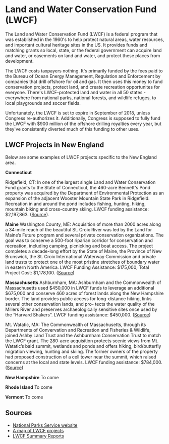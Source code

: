 # Land and Water Conservation Fund (LWCF)

The Land and Water Conservation Fund (LWCF) is a federal program that was established in the 1960's to help protect natural areas, water resources, and important cultural heritage sites in the US. It provides funds and matching grants so local, state, or the federal government can acquire land and water, or easements on land and water, and protect these places from development.

The LWCF costs taxpayers nothing. It's primarily funded by the fees paid to the Bureau of Ocean Energy Management, Regulation and Enforcement by companies that drill offshore for oil and gas. It then uses this money to fund conservation projects, protect land, and create recreation opportunites for everyone. There's LWCF-protected land and water in all 50 states - everywhere from national parks, national forests, and wildlife refuges, to local playgrounds and soccer fields.

Unfortunately, the LWCF is set to expire in September of 2018, unless Congress re-authorizes it. Additionally, Congress is supposed to fully fund the LWCF with $900 million of the offshore drilling royalties every year, but they've consistently diverted much of this funding to other uses.

## LWCF Projects in New England

Below are some examples of LWCF projects specific to the New England area.

**Connecticut**

Ridgefield, CT: In one of the largest single Land and Water Conservation Fund grants to the State of Connecticut, the 460-acre Bennett's Pond property was acquired by the Department of Environmental Protection as an expansion of the adjacent Wooster Mountain State Park in Ridgefield. Recreation in and around the pond includes fishing, hunting, hiking, mountain biking and cross-country skiing. LWCF funding assistance: $2,197,863. ([Source](https://www.nps.gov/subjects/lwcf/upload/LWCF_CT.pdf)).

**Maine**
Washington County, ME: Acquisition of more than 2000 acres along a 34-mile reach of the beautiful St. Croix River was led by the Land for Maine’s Future program and several private conservation organizations. The goal was to conserve a 500-foot riparian corridor for conservation and recreation, including camping, picnicking and boat access. The project completes a decade-long effort by the State of Maine, the Province of New Brunswick, the St. Croix International Waterway Commission and private land trusts to protect one of the most pristine stretches of boundary water in eastern North America. LWCF Funding Assistance: $175,000; Total Project Cost: $1,178,100. ([Source](https://www.nps.gov/subjects/lwcf/upload/LWCF_ME.pdf))

**Massachusetts**
Ashburnham, MA: Ashburnham and the Commonwealth of Massachusetts used $450,000 in LWCF funds to leverage an additional $675,000 and conserve 460 acres of forest lands along the New Hampshire border. The land provides public access for long-distance hiking, links several other conservation lands, and pro-
tects the water quality of the Millers River and preserves archaeologically sensitive sites once used by the “Harvard Shakers”. LWCF funding assistance: $450,000. ([Source](https://www.nps.gov/subjects/lwcf/upload/LWCF_MA.pdf))

Mt. Watatic, MA: The Commonwealth of Massachusetts, through its Departments of
Convervation and Recreation and Fisheries & Wildlife, joined Ashby Land
Trust and the Ashburnham Conservation Trust to match the LWCF grant. The 280-acre acquisition protects scenic views from Mt. Watatic’s bald summit, wetlands and ponds and offers hiking, bird/butterfly migration viewing, hunting and skiing. The former owners of the property had proposed construction of a cell tower near the summit, which raised concerns at the local and state levels. LWCF funding assistance: $784,000. ([Source](https://www.nps.gov/subjects/lwcf/upload/LWCF_MA.pdf))

**New Hampshire**
To come

**Rhode Island**
To come

**Vermont**
To come


## Sources

- [National Parks Service website](https://www.nps.gov/subjects/lwcf/index.htm)
- [A map of LWCF projects](https://wilderness.org/mapping-land-and-water-conservation-fund-lwcf)
- [LWCF Summary Reports](https://waso-lwcf.ncrc.nps.gov/public/index.cfm)
